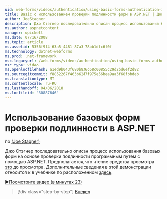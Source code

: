 ```yaml
---
uid: web-forms/videos/authentication/using-basic-forms-authentication-in-aspnet
title: Basic с использованием проверки подлинности форм в ASP.NET | Документы Microsoft
author: JoeStagner
description: Джо Стэгнер последовательно описан процесс использования базовых форм на основе проверки подлинности программным путем с помощью ASP.NET. Рекомендуется прочитать, средства просмотра этой перед...
ms.author: aspnetcontent
manager: wpickett
ms.date: 07/16/2008
ms.topic: article
ms.assetid: 5356f9f4-63a5-4481-87a3-78bb1dfc6f0f
ms.technology: dotnet-webforms
ms.prod: .net-framework
msc.legacyurl: /web-forms/videos/authentication/using-basic-forms-authentication-in-aspnet
msc.type: video
ms.openlocfilehash: a1ed9b043f680b836c68c00855c29d2bd6ef2d82
ms.sourcegitcommit: f8852267f463b62d7f975e56bea9aa3f68fbbdeb
ms.translationtype: MT
ms.contentlocale: ru-RU
ms.lasthandoff: 04/06/2018
ms.locfileid: "30887646"
---
```

<a name="using-basic-forms-authentication-in-aspnet"></a>Использование базовых форм проверки подлинности в ASP.NET
====================
по [(Joe Stagner)](https://github.com/JoeStagner)

Джо Стэгнер последовательно описан процесс использования базовых форм на основе проверки подлинности программным путем с помощью ASP.NET. Предполагается, что чтение средства просмотра [это](../../overview/older-versions-security/introduction/security-basics-and-asp-net-support-vb.md) до просмотра. Дополнительные сведения в этой демонстрации относится к в учебнике по расположенном [здесь](../../overview/older-versions-security/introduction/an-overview-of-forms-authentication-vb.md).

[&#9654;Посмотрите видео (в минутах 23)](https://channel9.msdn.com/Blogs/ASP-NET-Site-Videos/using-basic-forms-authentication-in-aspnet)

> [!div class="step-by-step"]
> [Вперед](how-to-change-the-forms-authentication-properties.md)
